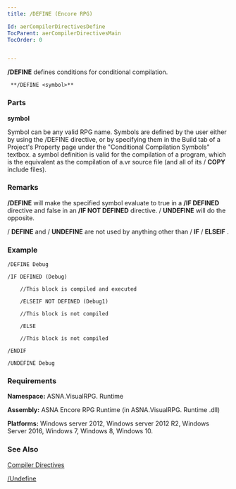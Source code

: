 ```yaml
---
title: /DEFINE (Encore RPG)

Id: aerCompilerDirectivesDefine
TocParent: aerCompilerDirectivesMain
TocOrder: 0


---
```


**/DEFINE** defines conditions for conditional compilation. 

```
 **/DEFINE <symbol>**      
```

### Parts

**symbol** 

Symbol can be any valid RPG name.  Symbols are defined by the user either by using the /DEFINE directive, or by specifying them in the Build tab of a
                        Project's Property page under the "Conditional Compilation Symbols" textbox. 
                        a symbol definition is valid for the compilation of a program, which is the equivalent as the compilation of a.vr source file (and all of its / **COPY**  include files).


### Remarks
**/DEFINE** will make the specified symbol evaluate to true in a **/IF DEFINED** directive and false in an **/IF NOT DEFINED** directive. / **UNDEFINE** will do the opposite. 

/ **DEFINE** and / **UNDEFINE** are not used by anything other than / **IF** / **ELSEIF** . 

### Example

```
/DEFINE Debug

/IF DEFINED (Debug)

    //This block is compiled and executed

    /ELSEIF NOT DEFINED (Debug1)								

    //This block is not compiled

    /ELSE

    //This block is not compiled

/ENDIF

/UNDEFINE Debug    
```
<div>

### Requirements
**Namespace:** ASNA.VisualRPG. Runtime 

**Assembly:** ASNA Encore RPG Runtime (in ASNA.VisualRPG. Runtime .dll) 

**Platforms:** Windows server 2012, Windows server 2012 R2, Windows Server 2016, Windows 7, Windows 8, Windows 10. 

### See Also
[Compiler Directives](aerCompilerDirectivesMain.html) 

[/Undefine](aerCompilerDirectivesUndefine.html) 
